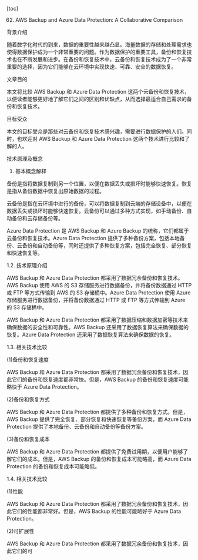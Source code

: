 
[toc]                    
                
                
62. AWS Backup and Azure Data Protection: A Collaborative Comparison

背景介绍

随着数字化时代的到来，数据的重要性越来越凸显。海量数据的存储和处理需求也使得数据保护成为一个非常重要的问题。作为数据保护的重要工具，备份和恢复技术也在不断发展和进步。在备份和恢复技术中，云备份和恢复技术成为了一个非常重要的选择，因为它们能够在云环境中实现快速、可靠、安全的数据恢复。

文章目的

本文将比较 AWS Backup 和 Azure Data Protection 这两个云备份和恢复技术，以便读者能够更好地了解它们之间的区别和优缺点，从而选择最适合自己需求的备份和恢复技术。

目标受众

本文的目标受众是那些对云备份和恢复技术感兴趣，需要进行数据保护的人们。同时，也欢迎对 AWS Backup 和 Azure Data Protection 这两个技术进行比较和了解的人。

技术原理及概念

1. 基本概念解释

备份是指将数据复制到另一个位置，以便在数据丢失或损坏时能够快速恢复。恢复是指从备份数据中恢复出原始数据的过程。

云备份是指在云环境中进行的备份，可以将数据复制到云端的存储设备中，以便在数据丢失或损坏时能够快速恢复。云备份可以通过多种方式实现，如手动备份、自动备份和云存储备份等。

Azure Data Protection 是 AWS Backup 和 Azure Backup 的统称，它们都属于云备份和恢复技术。Azure Data Protection 提供了多种备份方案，包括本地备份、云备份和自动备份等，同时还提供了多种恢复方案，包括完全恢复、部分恢复和快速恢复等。

1.2. 技术原理介绍

AWS Backup 和 Azure Data Protection 都采用了数据冗余备份和恢复技术。AWS Backup 使用 AWS 的 S3 存储服务进行数据备份，并将备份数据通过 HTTP 或 FTP 等方式传输到 AWS 的 S3 存储桶中。Azure Data Protection 使用 Azure 存储服务进行数据备份，并将备份数据通过 HTTP 或 FTP 等方式传输到 Azure 的 S3 存储桶中。

AWS Backup 和 Azure Data Protection 都采用了数据压缩和数据加密等技术来确保数据的安全性和可靠性。AWS Backup 还采用了数据恢复算法来确保数据的恢复。Azure Data Protection 还采用了数据恢复算法来确保数据的恢复。

1.3. 相关技术比较

(1)备份和恢复速度

AWS Backup 和 Azure Data Protection 都采用了数据冗余备份和恢复技术，因此它们的备份和恢复速度都非常快。但是，AWS Backup 的备份和恢复速度可能略快于 Azure Data Protection。

(2)备份和恢复方式

AWS Backup 和 Azure Data Protection 都提供了多种备份和恢复方式。但是，AWS Backup 提供了完全恢复、部分恢复和快速恢复等备份方案，而 Azure Data Protection 提供了本地备份、云备份和自动备份等备份方案。

(3)备份和恢复成本

AWS Backup 和 Azure Data Protection 都提供了免费试用期，以便用户能够了解它们的成本。但是，AWS Backup 的备份和恢复成本可能略高，而 Azure Data Protection 的备份和恢复成本可能略低。

1.4. 相关技术比较

(1)性能

AWS Backup 和 Azure Data Protection 都采用了数据冗余备份和恢复技术，因此它们的性能都非常好。但是，AWS Backup 的性能可能略好于 Azure Data Protection。

(2)可扩展性

AWS Backup 和 Azure Data Protection 都采用了数据冗余备份和恢复技术，因此它们的可

